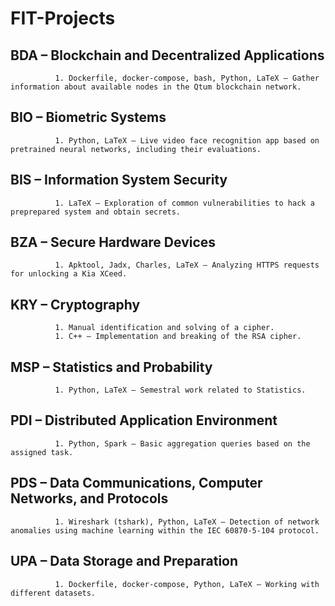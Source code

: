 # FIT-Projects

## BDA – Blockchain and Decentralized Applications
              1. Dockerfile, docker-compose, bash, Python, LaTeX – Gather information about available nodes in the Qtum blockchain network.

## BIO – Biometric Systems
              1. Python, LaTeX – Live video face recognition app based on pretrained neural networks, including their evaluations.

## BIS – Information System Security
              1. LaTeX – Exploration of common vulnerabilities to hack a preprepared system and obtain secrets.

## BZA – Secure Hardware Devices
              1. Apktool, Jadx, Charles, LaTeX – Analyzing HTTPS requests for unlocking a Kia XCeed.

## KRY – Cryptography
              1. Manual identification and solving of a cipher.
              1. C++ – Implementation and breaking of the RSA cipher.

## MSP – Statistics and Probability
              1. Python, LaTeX – Semestral work related to Statistics.

## PDI – Distributed Application Environment
              1. Python, Spark – Basic aggregation queries based on the assigned task.

## PDS – Data Communications, Computer Networks, and Protocols
              1. Wireshark (tshark), Python, LaTeX – Detection of network anomalies using machine learning within the IEC 60870-5-104 protocol.

## UPA – Data Storage and Preparation
              1. Dockerfile, docker-compose, Python, LaTeX – Working with different datasets.
